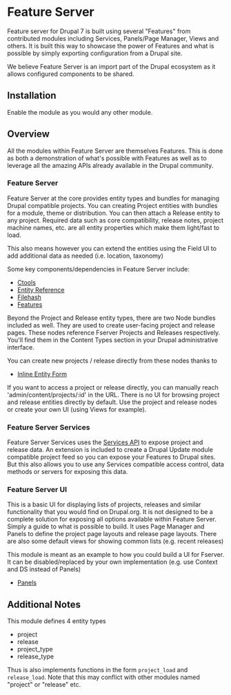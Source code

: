 Feature Server
==============

Feature server for Drupal 7 is built using several "Features" from contributed modules including Services, Panels/Page Manager, Views and others. It is built this way to showcase the power of Features and what is possible by simply exporting configuration from a Drupal site.

We believe Feature Server is an import part of the Drupal ecosystem as it allows configured components to be shared.

Installation
------------

Enable the module as you would any other module.

Overview
--------

All the modules within Feature Server are themselves Features. This is done as both a demonstration of what's possible with Features as well as to leverage all the amazing APIs already available in the Drupal community.

### Feature Server
Feature Server at the core provides entity types and bundles for managing Drupal compatible projects. You can creating Project entities with bundles for a module, theme or distribution. You can then attach a Release entity to any project. Required data such as core compatibility, release notes, project machine names, etc. are all entity properties which make them light/fast to load.

This also means however you can extend the entities using the Field UI to add additional data as needed (i.e. location, taxonomy)

Some key components/dependencies in Feature Server include:

- [Ctools](http://drupal.org/project/ctools)
- [Entity Reference](http://drupal.org/project/entityreference)
- [Filehash](http://drupal.org/project/filehash)
- [Features](http://drupal.org/project/features)

Beyond the Project and Release entity types, there are two Node bundles included as well. They are used to create user-facing project and release pages. These nodes reference Fserver Projects and Releases respectively. You'll find them in the Content Types section in your Drupal administrative interface.

You can create new projects / release directly from these nodes thanks to

- [Inline Entity Form](http://drupal.org/project/inline_entity_form)

If you want to access a project or release directly, you can manually reach 'admin/content/projects/:id' in the URL. There is no UI for browsing project and release entities directly by default. Use the project and release nodes or create your own UI (using Views for example).

### Feature Server Services
Feature Server Services uses the [Services API](http://drupal.org/project/services) to expose project and release data. An extension is included to create a Drupal Update module compatible project feed so you can expose your Features to Drupal sites. But this also allows you to use any Services compatible access control, data methods or servers for exposing this data.

### Feature Server UI
This is a basic UI for displaying lists of projects, releases and similar functionality that you would find on Drupal.org. It is not designed to be a complete solution for exposing all options available within Feature Server. Simply a guide to what is possible to build. It uses Page Manager and Panels to define the project page layouts and release page layouts. There are also some default views for showing common lists (e.g. recent releases)

This module is meant as an example to how you could build a UI for Fserver. It can be disabled/replaced by your own implementation (e.g. use Context and DS instead of Panels)

- [Panels](http://drupal.org/project/panels)

Additional Notes
----------------

This module defines 4 entity types

- project
- release
- project_type
- release_type

Thus is also implements functions in the form ````project_load```` and ````release_load````. Note that this may conflict with other modules named "project" or "release" etc.

